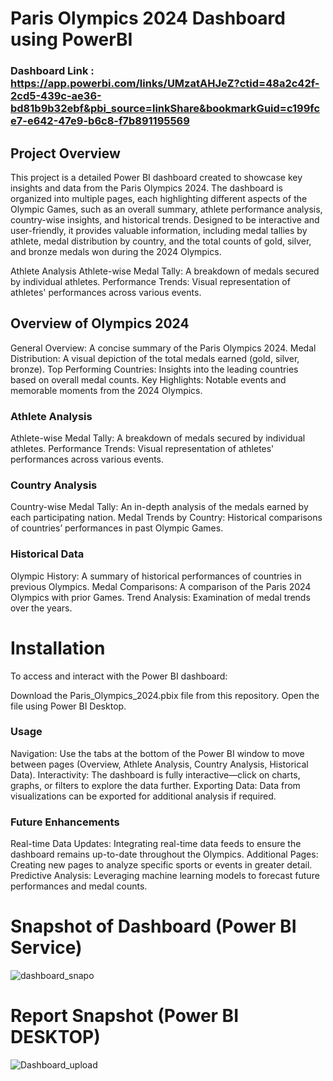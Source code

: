 # Paris Olympics 2024 Dashboard using PowerBI

### Dashboard Link : https://app.powerbi.com/links/UMzatAHJeZ?ctid=48a2c42f-2cd5-439c-ae36-bd81b9b32ebf&pbi_source=linkShare&bookmarkGuid=c199fce7-e642-47e9-b6c8-f7b891195569
## Project Overview

This project is a detailed Power BI dashboard created to showcase key insights and data from the Paris Olympics 2024. The dashboard is organized into multiple pages, each highlighting different aspects of the Olympic Games, such as an overall summary, athlete performance analysis, country-wise insights, and historical trends. Designed to be interactive and user-friendly, it provides valuable information, including medal tallies by athlete, medal distribution by country, and the total counts of gold, silver, and bronze medals won during the 2024 Olympics.

Athlete Analysis
Athlete-wise Medal Tally: A breakdown of medals secured by individual athletes.
Performance Trends: Visual representation of athletes' performances across various events.

## Overview of Olympics 2024
General Overview: A concise summary of the Paris Olympics 2024.
Medal Distribution: A visual depiction of the total medals earned (gold, silver, bronze).
Top Performing Countries: Insights into the leading countries based on overall medal counts.
Key Highlights: Notable events and memorable moments from the 2024 Olympics.

### Athlete Analysis
Athlete-wise Medal Tally: A breakdown of medals secured by individual athletes.
Performance Trends: Visual representation of athletes' performances across various events.

### Country Analysis
Country-wise Medal Tally: An in-depth analysis of the medals earned by each participating nation.
Medal Trends by Country: Historical comparisons of countries’ performances in past Olympic Games.

### Historical Data
Olympic History: A summary of historical performances of countries in previous Olympics.
Medal Comparisons: A comparison of the Paris 2024 Olympics with prior Games.
Trend Analysis: Examination of medal trends over the years.

# Installation
To access and interact with the Power BI dashboard:

Download the Paris_Olympics_2024.pbix file from this repository.
Open the file using Power BI Desktop.
### Usage
Navigation: Use the tabs at the bottom of the Power BI window to move between pages (Overview, Athlete Analysis, Country Analysis, Historical Data).
Interactivity: The dashboard is fully interactive—click on charts, graphs, or filters to explore the data further.
Exporting Data: Data from visualizations can be exported for additional analysis if required.

### Future Enhancements
Real-time Data Updates: Integrating real-time data feeds to ensure the dashboard remains up-to-date throughout the Olympics.
Additional Pages: Creating new pages to analyze specific sports or events in greater detail.
Predictive Analysis: Leveraging machine learning models to forecast future performances and medal counts.



# Snapshot of Dashboard (Power BI Service)

![dashboard_snapo](https://user-images.githubusercontent.com/102996550/174096257-11f1aae5-203d-44fc-bfca-25d37faf3237.jpg)

 
 # Report Snapshot (Power BI DESKTOP)

 
![Dashboard_upload](https://user-images.githubusercontent.com/102996550/174074051-4f08287a-0568-4fdf-8ac9-6762e0d8fa94.jpg)



